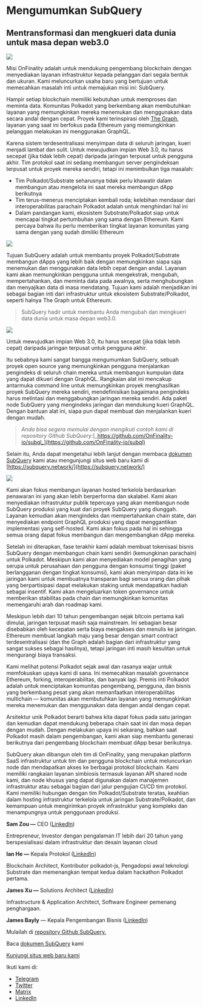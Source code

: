# Mengumumkan SubQuery

## Mentransformasi dan mengkueri data dunia untuk masa depan web3.0

![](https://miro.medium.com/max/1400/1*J5u22qNxndcuCrFJ1mfGqg.png)

Misi OnFinality adalah untuk mendukung pengembang blockchain dengan menyediakan layanan infrastruktur kepada pelanggan dari segala bentuk dan ukuran. Kami meluncurkan usaha baru yang bertujuan untuk memecahkan masalah inti untuk memajukan misi ini: SubQuery.

Hampir setiap blockchain memiliki kebutuhan untuk memproses dan meminta data. Komunitas Polkadot yang berkembang akan membutuhkan layanan yang memungkinkan mereka menemukan dan menggunakan data secara andal dengan cepat. Proyek kami terinspirasi oleh [The Graph](https://thegraph.com/), layanan yang saat ini berfokus pada Ethereum yang memungkinkan pelanggan melakukan ini menggunakan GraphQL.

Karena sistem terdesentralisasi menyimpan data di seluruh jaringan, kueri menjadi lambat dan sulit. Untuk mewujudkan impian Web 3.0, itu harus secepat (jika tidak lebih cepat) daripada jaringan terpusat untuk pengguna akhir. Tim protokol saat ini sedang membangun server pengindeksan terpusat untuk proyek mereka sendiri, tetapi ini menimbulkan tiga masalah:

-   Tim Polkadot/Substrate seharusnya tidak perlu khawatir dalam membangun atau mengelola ini saat mereka membangun dApp berikutnya
-   Tim terus-menerus menciptakan kembali roda; kelebihan mendasar dari interoperabilitas parachain Polkadot adalah untuk menghindari hal ini
-   Dalam pandangan kami, ekosistem Substrate/Polkadot siap untuk mencapai tingkat pertumbuhan yang sama dengan Ethereum. Kami percaya bahwa itu perlu memberikan tingkat layanan komunitas yang sama dengan yang sudah dimiliki Ethereum

![](https://miro.medium.com/max/1400/1*l4b4BXWkczVDaHyv30lLQQ.png)

Tujuan SubQuery adalah untuk membantu proyek Polkadot/Substrate membangun dApps yang lebih baik dengan memungkinkan siapa saja menemukan dan menggunakan data lebih cepat dengan andal. Layanan kami akan memungkinkan pengguna untuk mengekstrak, mengubah, mempertahankan, dan meminta data pada awalnya, serta menghubungkan dan menyajikan data di masa mendatang. Tujuan kami adalah menjadikan ini sebagai bagian inti dari infrastruktur untuk ekosistem Substrate/Polkadot, seperti halnya The Graph untuk Ethereum.

> SubQuery hadir untuk membantu Anda mengubah dan mengkueri data dunia untuk masa depan web3.0.

![](https://miro.medium.com/max/1000/1*IHstJG-hBwQzicLdWkGR5w.png)

Untuk mewujudkan impian Web 3.0, itu harus secepat (jika tidak lebih cepat) daripada jaringan terpusat untuk pengguna akhir.

Itu sebabnya kami sangat bangga mengumumkan SubQuery, sebuah proyek open source yang memungkinkan pengguna menjalankan pengindeks di seluruh chain mereka untuk membangun kumpulan data yang dapat dikueri dengan GraphQL. Rangkaian alat ini mencakup antarmuka command line untuk memungkinkan proyek menghasilkan proyek SubQuery mereka sendiri, mendefinisikan bagaimana pengindeks harus melintasi dan menggabungkan jaringan mereka sendiri. Ada paket node SubQuery yang mengindeks jaringan dan mendukung kueri GraphQL. Dengan bantuan alat ini, siapa pun dapat membuat dan menjalankan kueri dengan mudah.

> _Anda bisa segera memulai dengan mengikuti contoh kami di repository Github SubQuery:_[_https://github.com/OnFinality-io/subql_](https://github.com/OnFinality-io/subql)

Selain itu, Anda dapat mengetahui lebih lanjut dengan membaca [dokumen SubQuery](https://doc.subquery.network/) kami atau mengunjungi situs web baru kami di [https://subquery.network/](https://subquery.network/)

![](https://miro.medium.com/max/1000/1*3oA1Hvns1vrImTsmowO_Jw.png)

Kami akan fokus membangun layanan hosted terkelola berdasarkan penawaran ini yang akan lebih berperforma dan skalabel. Kami akan menyediakan infrastruktur publik tepercaya yang akan membangun node SubQuery produksi yang kuat dari proyek SubQuery yang diunggah. Layanan kemudian akan mengindeks dan mempertahankan chain state, dan menyediakan endpoint GraphQL produksi yang dapat menggantikan implementasi yang self-hosted. Kami akan fokus pada hal ini sehingga semua orang dapat fokus membangun dan mengembangkan dApp mereka.

Setelah ini diterapkan, fase terakhir kami adalah membuat tokenisasi bisnis SubQuery dengan membangun chain kami sendiri (kemungkinan parachain) untuk Polkadot. Meskipun kami akan menyediakan model penagihan yang serupa untuk perusahaan dan pengguna dengan konsumsi tinggi (paket berlangganan dengan tingkat konsumsi), kami akan menyimpan data ini ke jaringan kami untuk membuatnya transparan bagi semua orang dan pihak yang berpartisipasi dapat melakukan staking untuk mendapatkan hadiah sebagai insentif. Kami akan mengeluarkan token governance untuk memberikan stabilitas pada chain dan memungkinkan komunitas memengaruhi arah dan roadmap kami.

Meskipun lebih dari 10 tahun pengembangan sejak bitcoin pertama kali dimulai, jaringan terpusat masih saja mainstream. Ini sebagian besar disebabkan oleh kecepatan serta biaya mengakses dan menulis ke jaringan. Ethereum membuat langkah maju yang besar dengan smart contract terdesentralisasi (dan the Graph adalah bagian dari infrastruktur yang sangat sukses sebagai hasilnya), tetapi jaringan inti masih kesulitan untuk mengurangi biaya transaksi.

Kami melihat potensi Polkadot sejak awal dan rasanya wajar untuk memfokuskan upaya kami di sana. Ini memecahkan masalah governance Ethereum, forking, interoperabilitas, dan banyak lagi. Premis inti Polkadot adalah untuk menciptakan komunitas pengembang, pengguna, dan bisnis yang berkembang pesat yang akan memanfaatkan interoperabilitas multichain — komunitas akan membutuhkan layanan yang memungkinkan mereka menemukan dan menggunakan data dengan andal dengan cepat.

Arsitektur unik Polkadot berarti bahwa kita dapat fokus pada satu jaringan dan kemudian dapat mendukung beberapa chain saat ini dan masa depan dengan mudah. Dengan melakukan upaya ini sekarang, bahkan saat Polkadot masih dalam pengembangan, kami akan siap membantu generasi berikutnya dari pengembang blockchain membuat dApp besar berikutnya.

SubQuery akan dibangun oleh tim di OnFinality, yang merupakan platform SaaS infrastruktur untuk tim dan pengguna blockchain untuk meluncurkan node dan mendapatkan akses ke berbagai protokol blockchain. Kami memiliki rangkaian layanan simbiosis termasuk layanan API shared node kami, dan node khusus yang dapat digunakan dalam manajemen infrastruktur atau sebagai bagian dari jalur pengujian CI/CD tim protokol. Kami memiliki hubungan dengan tim Polkadot/Substrate teratas, keahlian dalam hosting infrastruktur terkelola untuk jaringan Substrate/Polkadot, dan kemampuan untuk mengirimkan proyek infrastruktur yang kompleks dan menampungnya untuk penggunaan produksi.

**Sam Zou —** CEO ([LinkedIn](https://www.linkedin.com/in/sam-zou-5b8169a/))

Entrepreneur, Investor dengan pengalaman IT lebih dari 20 tahun yang berspesialisasi dalam infrastruktur dan desain layanan cloud

**Ian He —** Kepala Protokol ([LinkedIn](https://www.linkedin.com/in/yin-he-7a266345/))

Blockchain Architect, Kontributor polkadot-js, Pengadopsi awal teknologi Substrate dan memenangkan tempat kedua dalam hackathon Polkadot pertama.

**James Xu —** Solutions Architect ([LinkedIn](https://www.linkedin.com/in/zhexu/))

Infrastructure & Application Architect, Software Engineer pemenang penghargaan.

**James Bayly** — Kepala Pengembangan Bisnis ([LinkedIn](https://www.linkedin.com/in/james-bayly/))

Mulailah di [repository Github SubQuery.](https://github.com/OnFinality-io/subql)

Baca [dokumen SubQuery](https://doc.subquery.network/) kami

[Kunjungi situs web baru kami](https://subquery.network/)

Ikuti kami di:

-   [Telegram](https://t.me/subquerynetwork)
-   [Twitter](https://twitter.com/subquerynetwork)
-   [Matrix](https://matrix.to/#/%23subquery:matrix.org)
-   [LinkedIn](https://www.linkedin.com/company/subquery)